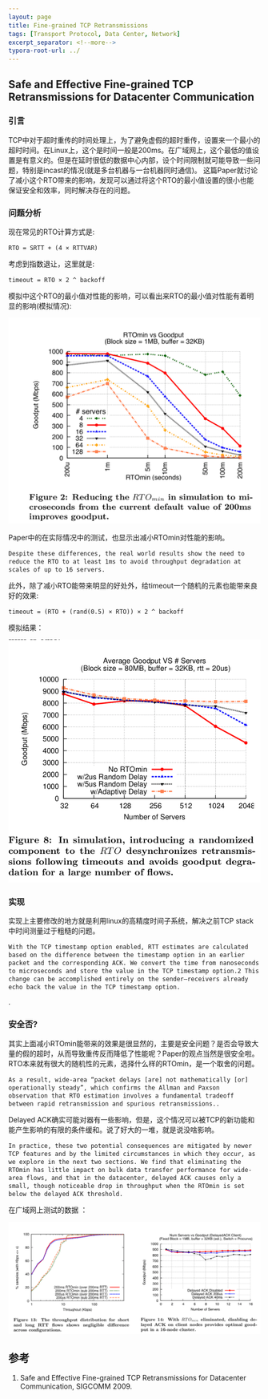 ```yaml
---
layout: page
title: Fine-grained TCP Retransmissions
tags: [Transport Protocol, Data Center, Network]
excerpt_separator: <!--more-->
typora-root-url: ../
---
```


## Safe and Effective Fine-grained TCP Retransmissions for Datacenter Communication 

### 引言

  TCP中对于超时重传的时间处理上，为了避免虚假的超时重传，设置来一个最小的超时时间。在Linux上，这个是时间一般是200ms。在广域网上，这个最低的值设置是有意义的。但是在延时很低的数据中心内部，设个时间限制就可能导致一些问题，特别是incast的情况(就是多台机器与一台机器同时通信)。 这篇Paper就讨论了减小这个RTO带来的影响，发现可以通过将这个RTO的最小值设置的很小也能保证安全和效率，同时解决存在的问题。

### 问题分析

 现在常见的RTO计算方式是:

```
RTO = SRTT + (4 × RTTVAR)
```

考虑到指数退让，这里就是:

```
timeout = RTO × 2 ^ backoff
```

模拟中这个RTO的最小值对性能的影响，可以看出来RTO的最小值对性能有着明显的影响(模拟情况):

![fine-rto-simulation](/assets/img/fine-rto-simulation.png)

  Paper中的在实际情况中的测试，也显示出减小RTOmin对性能的影响。

```
Despite these differences, the real world results show the need to reduce the RTO to at least 1ms to avoid throughput degradation at scales of up to 16 servers.
```

  此外，除了减小RTO能带来明显的好处外，给timeout一个随机的元素也能带来良好的效果:

```
timeout = (RTO + (rand(0.5) × RTO)) × 2 ^ backoff
```

模拟结果：

![rto-fine-rand](/assets/img/rto-fine-rand.png)

### 实现

  实现上主要修改的地方就是利用linux的高精度时间子系统，解决之前TCP stack中时间测量过于粗糙的问题。

```
With the TCP timestamp option enabled, RTT estimates are calculated based on the difference between the timestamp option in an earlier packet and the corresponding ACK. We convert the time from nanoseconds to microseconds and store the value in the TCP timestamp option.2 This change can be accomplished entirely on the sender—receivers already echo back the value in the TCP timestamp option.
```

.

### 安全否?

  其实上面减小RTOmin能带来的效果是很显然的，主要是安全问题？是否会导致大量的假的超时，从而导致重传反而降低了性能呢？Paper的观点当然是很安全啦。RTO本来就有很大的随机性的元素，选择什么样的RTOmin，是一个取舍的问题。

```
As a result, wide-area “packet delays [are] not mathematically [or] operationally steady”, which confirms the Allman and Paxson observation that RTO estimation involves a fundamental tradeoff between rapid retransmission and spurious retransmissions..
```

Delayed ACK确实可能对器有一些影响，但是，这个情况可以被TCP的新功能和能产生影响的有限的条件缓和。说了好大的一堆，就是说没啥影响。

```
In practice, these two potential consequences are mitigated by newer TCP features and by the limited circumstances in which they occur, as we explore in the next two sections. We find that eliminating the RTOmin has little impact on bulk data transfer performance for wide- area flows, and that in the datacenter, delayed ACK causes only a small, though noticeable drop in throughput when the RTOmin is set below the delayed ACK threshold.
```

在广域网上测试的数据 ：

![rto-wide-erea](/assets/img/rto-wide-erea.png)

## 参考

1. Safe and Effective Fine-grained TCP Retransmissions for Datacenter Communication, SIGCOMM 2009.